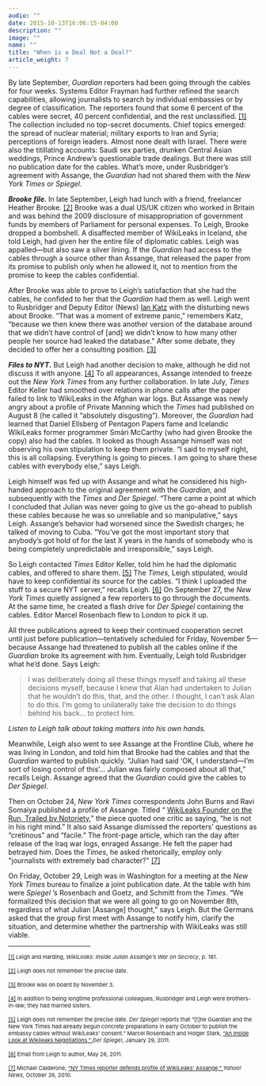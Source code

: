 ```yaml
---
audio: ""
date: 2015-10-13T16:06:15-04:00
description: ""
image: ""
name: ""
title: "When is a Deal Not a Deal?"
article_weight: 7
---
```


By late September, <em>Guardian </em>reporters had been going through the cables 
for four weeks. Systems Editor Frayman had further refined the search capabilities, 
allowing journalists to search by individual embassies or by degree of classification. 
The reporters found that some 6 percent of the cables were secret, 40 percent confidential, 
and the rest unclassified.
<a href="#_ftn1" name="_ftnref1" title="">[1]</a> 
The collection included no top-secret documents. Chief topics emerged: the spread of nuclear 
material; military exports to Iran and Syria; perceptions of foreign leaders. 
Almost none dealt with Israel. There were also the titillating accounts: Saudi sex parties, 
drunken Central Asian weddings, Prince Andrew&rsquo;s questionable trade dealings. But there 
was still no publication date for the cables. What&rsquo;s more, under Rusbridger&rsquo;s 
agreement with Assange, the <em>Guardian</em> had not shared them with the <em>New York Times</em> 
or <em>Spiegel</em>.


<strong><em>Brooke file.</em> </strong>In late September, Leigh had lunch with a friend, 
freelancer Heather Brooke.
<a href="#_ftn2" name="_ftnref2" title="">[2]</a> 
Brooke was a dual US/UK citizen who worked in Britain and was behind the 2009 disclosure 
of misappropriation of government funds by members of Parliament for personal expenses. 
To Leigh, Brooke dropped a bombshell. A disaffected member of WikiLeaks in Iceland, she 
told Leigh, had given her the entire file of diplomatic cables. Leigh was appalled&mdash;but 
also saw a silver lining. If the <em>Guardian</em> had access to the cables through a source 
other than Assange, that released the paper from its promise to publish only when he allowed 
it, not to mention from the promise to keep the cables confidential.


After Brooke was able to prove to Leigh&rsquo;s satisfaction that she had the cables, 
he confided to her that the <em>Guardian</em> had them as well. Leigh went to Rusbridger 
and Deputy Editor (News) <a href="biographies/ian-katz">Ian Katz</a> with the 
disturbing news about Brooke. &ldquo;That was a moment of extreme panic,&rdquo; remembers 
Katz, &ldquo;because we then knew there was another version of the database around that we 
didn&rsquo;t have control of [and] we didn&rsquo;t know to how many other people her source 
had leaked the database.&rdquo; After some debate, they decided to offer her a consulting 
position.
<a href="#_ftn3" name="_ftnref3" title="">[3]</a>


<strong><em>Files to NYT</em>.</strong> But Leigh had another decision to make, although 
he did not discuss it with anyone.
<a href="#_ftn4" name="_ftnref4" title="">[4]</a> 
To all appearances, Assange intended to freeze out the <em>New York Times</em> from any further 
collaboration. In late July, <em>Times</em> Editor Keller had smoothed over relations in phone 
calls after the paper failed to link to WikiLeaks in the Afghan war logs. But Assange was newly 
angry about a profile of Private Manning which the <em>Times</em> had published on August 8 
(he called it &ldquo;absolutely disgusting&rdquo;). Moreover, the <em>Guardian</em> had learned 
that Daniel Ellsberg of Pentagon Papers fame and Icelandic WikiLeaks former programmer Sm&aacute;ri 
McCarthy (who had given Brooke the copy) also had the cables. It looked as though Assange himself 
was not observing his own stipulation to keep them private. &ldquo;I said to myself right, this is 
all collapsing. Everything is going to pieces. I am going to share these cables with everybody 
else,&rdquo; says Leigh.



Leigh himself was fed up with Assange and what he considered his high-handed approach to 
the original agreement with the <em>Guardian</em>, and subsequently with the <em>Times</em> 
and <em>Der Spiegel</em>. &ldquo;There came a point at which I concluded that Julian was never 
going to give us the go-ahead to publish these cables because he was so unreliable and so 
manipulative,&rdquo; says Leigh. Assange&rsquo;s behavior had worsened since the Swedish 
charges; he talked of moving to Cuba. &ldquo;You&rsquo;ve got the most important story that 
anybody&rsquo;s got hold of for the last X years in the hands of somebody who is being completely 
unpredictable and irresponsible,&rdquo; says Leigh.


So Leigh contacted <em>Times</em> Editor Keller, told him he had the diplomatic cables, 
and offered to share them.
<a href="#_ftn5" name="_ftnref5" title="">[5]</a> 
The <em>Times, </em>Leigh stipulated<em>,</em> would have to keep confidential its 
source for the cables. &ldquo;I think I uploaded the stuff to a secure NYT server,&rdquo; 
recalls Leigh. <a href="#_ftn6" name="_ftnref6" title="">[6]</a> 
On September 27, the <em>New York Times</em> quietly assigned a few reporters to go 
through the documents. At the same time, he created a flash drive for <em>Der Spiegel</em> 
containing the cables. Editor Marcel Rosenbach flew to London to pick it up.


All three publications agreed to keep their continued cooperation secret until just 
before publication&mdash;tentatively scheduled for Friday, November 5&mdash;because 
Assange had threatened to publish all the cables online if the <em>Guardian</em> broke 
its agreement with him. Eventually, Leigh told Rusbridger what he&rsquo;d done. Says Leigh:

>I was deliberately doing all these things myself and taking all these decisions myself, 
>because I knew that Alan had undertaken to Julian that he wouldn&rsquo;t do this, that, 
>and the other. I thought, I can&rsquo;t ask Alan to do this. I&rsquo;m going to unilaterally 
>take the decision to do things behind his back&hellip; to protect him.


<i>Listen to Leigh talk about taking matters into his own hands.</i><br />
<img alt="" border="0" class="audiofile" src="../../files/audios/183/Leigh&#32;text&#32;quote.mp3" />



Meanwhile, Leigh also went to see Assange at the Frontline Club, where he was living in London, 
and told him that Brooke had the cables and that the <em>Guardian</em> wanted to publish quickly. 
&ldquo;Julian had said &lsquo;OK, I understand&mdash;I&rsquo;m sort of losing control of 
this&rsquo;&hellip; Julian was fairly composed about all that,&rdquo; recalls Leigh. Assange 
agreed that the <em>Guardian</em> could give the cables to <em>Der Spiegel</em>.



Then on October 24, <em>New York Times</em> correspondents John Burns and Ravi Somaiya published 
a profile of Assange. Titled &ldquo;
<a href="http://www.nytimes.com/2010/10/24/world/24assange.html">WikiLeaks Founder on the Run, Trailed by Notoriety</a>,&rdquo; the piece quoted one critic as saying, &ldquo;he is not in his right mind.&rdquo; It also said Assange dismissed the reporters&rsquo; questions as &ldquo;cretinous&rdquo; and &ldquo;facile.&rdquo; The front-page 
article, which ran the day after release of the Iraq war logs, enraged Assange. He felt the paper had betrayed 
him. Does the <em>Times</em>, he asked rhetorically, employ only &quot;journalists with extremely bad character?&quot;
<a href="#_ftn7" name="_ftnref7" title="">[7]</a>



On Friday, October 29, Leigh was in Washington for a meeting at the <em>New York Times </em>
bureau to finalize a joint publication date. At the table with him were <em>Spiegel</em>
&rsquo;s Rosenbach and Goetz, and Schmitt from the <em>Times</em>. &ldquo;We formalized this decision 
that we were all going to go on November 8th, regardless of what Julian [Assange] thought,&rdquo; says 
Leigh. But the Germans asked that the group first meet with Assange to notify him, clarify the situation, 
and determine whether the partnership with WikiLeaks was still viable.


<div>
  <hr align="left" size="1" width="33%" />
  <div id="ftn1">
    <p>
    <span style="font-size: 11px;">
    <a href="#_ftnref1" name="_ftn1" title="">[1]</a> 
    Leigh and Harding, <em>WikiLeaks: Inside Julian Assange&rsquo;s War on Secrecy</em>, p. 181.
    </span>
    </p>
  </div>
  <div id="ftn2">
    <p>
    <span style="font-size: 11px;">
    <a href="#_ftnref2" name="_ftn2" title="">[2]</a> 
    Leigh does not remember the precise date.
    </span>
    </p>
  </div>
  <div id="ftn3">
    <p>
    <span style="font-size: 11px;">
    <a href="#_ftnref3" name="_ftn3" title="">[3]</a> 
    Brooke was on board by November 3.
    </span>
    </p>
  </div>
  <div id="ftn4">
    <p>
    <span style="font-size: 11px;">
    <a href="#_ftnref4" name="_ftn4" title="">[4]</a> 
    In addition to being longtime professional colleagues, Rusbridger and Leigh 
    were brothers-in-law; they had married sisters.
    </span>
    </p>
  </div>
  <div id="ftn5">
    <p>
    <span style="font-size: 11px;">
    <a href="#_ftnref5" name="_ftn5" title="">[5]</a> 
    Leigh does not remember the precise date. <em>Der Spiegel</em> reports that 
    &ldquo;[t]he Guardian and the New York Times had already begun concrete preparations 
    in early October to publish the embassy cables without WikiLeaks&#39; consent.&rdquo; 
    Marcel Rosenbach and Holger Stark,
    <a class="extlink" href="http://readersupportednews.org/opinion2/370-wikileaks/4783-an-inside-look-at-wikileaks-negotiations" target="_blank">
    &ldquo;An Inside Look at Wikileaks Negotiations,&rdquo;
    </a>
    <em>Der Spiegel</em>, January 29, 2011.
    </span>
    </p>
  </div>
  <div id="ftn6">
    <p>
    <span style="font-size: 11px;">
    <a href="#_ftnref6" name="_ftn6" title="">[6]</a> 
    Email from Leigh to author, May 26, 2011.
    </span>
    </p>
  </div>
  <div id="ftn7">
    <p>
    <span style="font-size: 11px;">
    <a href="#_ftnref7" name="_ftn7" title="">[7]</a> 
    Michael Calderone, 
    <a class="extlink" href="http://news.yahoo.com/s/yblog_upshot/20101026/cm_yblog_upshot/ny-times-reporter-defends-profile-of-wikileaks-assange" target="_blank">
    &ldquo;NY Times reporter defends profile of WikiLeaks&rsquo; Assange,&rdquo; 
    </a>
    <em>Yahoo! News</em>, October 26, 2010.
    </span>
    </p>
  </div>
</div>

